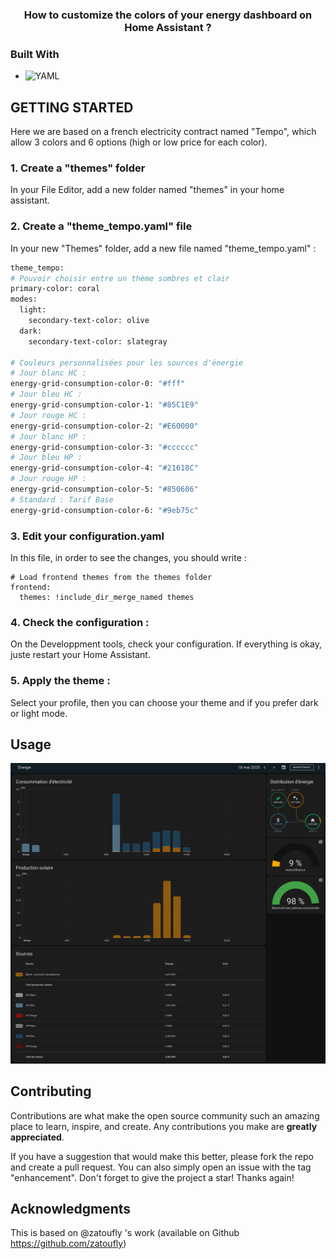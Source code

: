   <h3 align="center">How to customize the colors of your energy dashboard on Home Assistant ?</h3>
</div>

### Built With

* ![YAML](https://img.shields.io/badge/yaml-%23ffffff.svg?style=for-the-badge&logo=yaml&logoColor=151515)

<!-- GETTING STARTED -->
## GETTING STARTED

Here we are based on a french electricity contract named "Tempo", which allow 3 colors and 6 options (high or low price for each color).

### 1. Create a "themes" folder

In your File Editor, add a new folder named "themes" in your home assistant.

### 2. Create a "theme_tempo.yaml" file

In your new "Themes" folder, add a new file named "theme_tempo.yaml" : 

  ```sh
theme_tempo:
# Pouvoir choisir entre un thème sombres et clair
  primary-color: coral
  modes:
    light:
      secondary-text-color: olive
    dark:
      secondary-text-color: slategray
          
# Couleurs personnalisées pour les sources d'énergie
  # Jour blanc HC : 
  energy-grid-consumption-color-0: "#fff"
  # Jour bleu HC :
  energy-grid-consumption-color-1: "#85C1E9"
  # Jour rouge HC : 
  energy-grid-consumption-color-2: "#E60000"
  # Jour blanc HP :
  energy-grid-consumption-color-3: "#cccccc"
  # Jour bleu HP :
  energy-grid-consumption-color-4: "#21618C"
  # Jour rouge HP : 
  energy-grid-consumption-color-5: "#850606"
  # Standard : Tarif Base
  energy-grid-consumption-color-6: "#9eb75c"
  ```

### 3. Edit your configuration.yaml

In this file, in order to see the changes, you should write :
```
# Load frontend themes from the themes folder
frontend:
  themes: !include_dir_merge_named themes
```

### 4. Check the configuration :

On the Developpment tools, check your configuration. If everything is okay, juste restart your Home Assistant.

### 5. Apply the theme :

Select your profile, then you can choose your theme and if you prefer dark or light mode.

<!-- USAGE EXAMPLES -->
## Usage

<a href="https://github.com/ClaraVnk/home-assistant-custom-energy-dashboard">
    <img src="energy_dashboard.png">
  </a>

<!-- CONTRIBUTING -->
## Contributing

Contributions are what make the open source community such an amazing place to learn, inspire, and create. Any contributions you make are **greatly appreciated**.

If you have a suggestion that would make this better, please fork the repo and create a pull request. You can also simply open an issue with the tag "enhancement".
Don't forget to give the project a star! Thanks again!

<!-- ACKNOWLEDGMENTS -->
## Acknowledgments

This is based on @zatoufly 's work (available on Github https://github.com/zatoufly)
